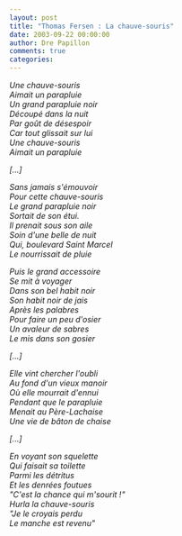 ```yaml
---
layout: post
title: "Thomas Fersen : La chauve-souris"
date: 2003-09-22 00:00:00
author: Dre Papillon
comments: true
categories: 
---
```



*Une chauve-souris<BR>Aimait un parapluie<BR>Un grand parapluie noir<BR>Découpé dans la nuit<BR>Par goût de désespoir<BR>Car tout glissait sur lui<BR>Une chauve-souris<BR>Aimait un parapluie*

*[...]*

*Sans jamais s'émouvoir<BR>Pour cette chauve-souris<BR>Le grand parapluie noir<BR>Sortait de son étui.<BR>Il prenait sous son aile<BR>Soin d'une belle de nuit<BR>Qui, boulevard Saint Marcel<BR>Le nourrissait de pluie*

*Puis le grand accessoire<BR>Se mit à voyager<BR>Dans son bel habit noir<BR>Son habit noir de jais<BR>Après les palabres<BR>Pour faire un peu d'osier<BR>Un avaleur de sabres<BR>Le mis dans son gosier*

*[...]*

*Elle vint chercher l'oubli<BR>Au fond d'un vieux manoir<BR>Où elle mourrait d'ennui<BR>Pendant que le parapluie<BR>Menait au Père-Lachaise<BR>Une vie de bâton de chaise*

*[...]*

*En voyant son squelette<BR>Qui faisait sa toilette<BR>Parmi les détritus<BR>Et les denrées foutues<BR>"C'est la chance qui m'sourit !"<BR>Hurla la chauve-souris<BR>"Je le croyais perdu<BR>Le manche est revenu"*
